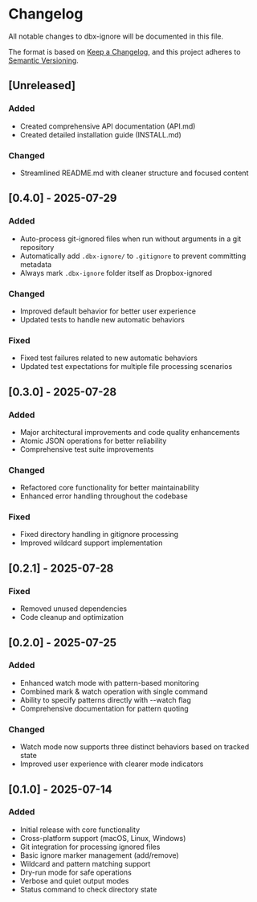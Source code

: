 # Changelog

All notable changes to dbx-ignore will be documented in this file.

The format is based on [Keep a Changelog](https://keepachangelog.com/en/1.0.0/),
and this project adheres to [Semantic Versioning](https://semver.org/spec/v2.0.0.html).

## [Unreleased]

### Added

- Created comprehensive API documentation (API.md)
- Created detailed installation guide (INSTALL.md)

### Changed

- Streamlined README.md with cleaner structure and focused content

## [0.4.0] - 2025-07-29

### Added

- Auto-process git-ignored files when run without arguments in a git repository
- Automatically add `.dbx-ignore/` to `.gitignore` to prevent committing metadata
- Always mark `.dbx-ignore` folder itself as Dropbox-ignored

### Changed

- Improved default behavior for better user experience
- Updated tests to handle new automatic behaviors

### Fixed

- Fixed test failures related to new automatic behaviors
- Updated test expectations for multiple file processing scenarios

## [0.3.0] - 2025-07-28

### Added

- Major architectural improvements and code quality enhancements
- Atomic JSON operations for better reliability
- Comprehensive test suite improvements

### Changed

- Refactored core functionality for better maintainability
- Enhanced error handling throughout the codebase

### Fixed

- Fixed directory handling in gitignore processing
- Improved wildcard support implementation

## [0.2.1] - 2025-07-28

### Fixed

- Removed unused dependencies
- Code cleanup and optimization

## [0.2.0] - 2025-07-25

### Added

- Enhanced watch mode with pattern-based monitoring
- Combined mark & watch operation with single command
- Ability to specify patterns directly with --watch flag
- Comprehensive documentation for pattern quoting

### Changed

- Watch mode now supports three distinct behaviors based on tracked state
- Improved user experience with clearer mode indicators

## [0.1.0] - 2025-07-14

### Added

- Initial release with core functionality
- Cross-platform support (macOS, Linux, Windows)
- Git integration for processing ignored files
- Basic ignore marker management (add/remove)
- Wildcard and pattern matching support
- Dry-run mode for safe operations
- Verbose and quiet output modes
- Status command to check directory state
